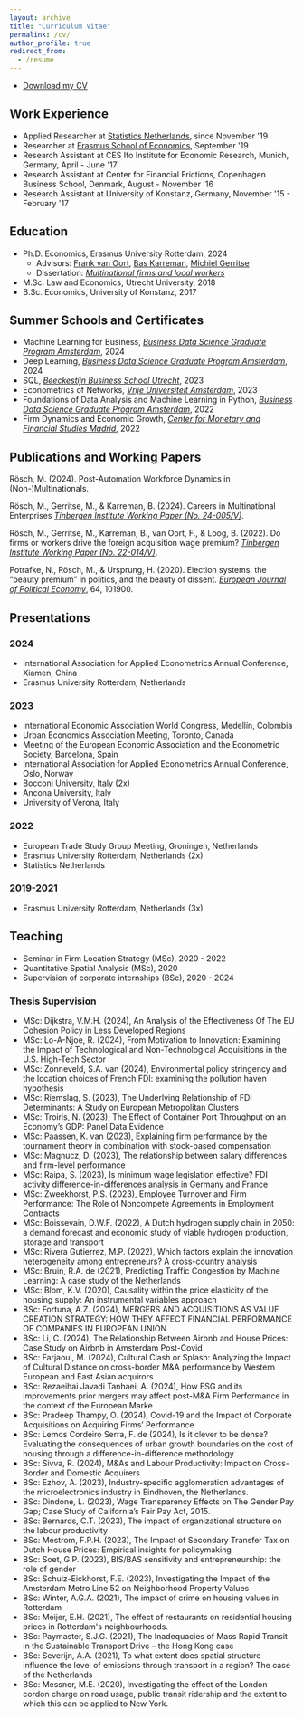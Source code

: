 ```yaml
---
layout: archive
title: "Curriculum Vitae"
permalink: /cv/
author_profile: true
redirect_from:
  - /resume
---
```


- [Download my CV](/files/Industry_CV_MR.pdf)


## Work Experience
- Applied Researcher at [Statistics Netherlands](https://www.cbs.nl), since November '19
- Researcher at [Erasmus School of Economics](https://www.eur.nl/en/ese), September '19 
- Research Assistant at CES Ifo Institute for Economic Research, Munich, Germany, April - June '17
- Research Assistant at Center for Financial Frictions, Copenhagen Business School, Denmark, August - November '16
- Research Assistant at University of Konstanz, Germany, November '15 - February '17


## Education
- Ph.D. Economics, Erasmus University Rotterdam, 2024
  - Advisors: [Frank van Oort](https://frankvanoort.com), [Bas Karreman](https://www.eur.nl/people/bas-karreman), [Michiel Gerritse](https://sites.google.com/site/michielgerritse/)
  - Dissertation: [*Multinational firms and local workers*](https://pure.eur.nl/en/publications/multinational-firms-and-local-workers)
- M.Sc. Law and Economics, Utrecht University, 2018
- B.Sc. Economics, University of Konstanz, 2017


## Summer Schools and Certificates
- Machine Learning for Business, [*Business Data Science Graduate Program Amsterdam*](https://businessdatascience.nl/home), 2024
- Deep Learning, [*Business Data Science Graduate Program Amsterdam*](https://businessdatascience.nl/home), 2024
- SQL, [*Beeckestijn Business School Utrecht*](https://www.beeckestijn.org), 2023
- Econometrics of Networks, [*Vrije Universiteit Amsterdam*](https://vu.nl/), 2023
- Foundations of Data Analysis and Machine Learning in Python, [*Business Data Science Graduate Program Amsterdam*](https://businessdatascience.nl/home), 2022
- Firm Dynamics and Economic Growth, [*Center for Monetary and Financial Studies Madrid*](https://www.cemfi.es), 2022


## Publications and Working Papers
Rösch, M. (2024). Post-Automation Workforce Dynamics in (Non-)Multinationals. 

Rösch, M., Gerritse, M., & Karreman, B. (2024). Careers in Multinational Enterprises [*Tinbergen Institute Working Paper (No. 24-005/V)*](https://tinbergen.nl/discussion-paper/6309/24-005-v-careers-in-multinational-enterprises).

Rösch, M., Gerritse, M., Karreman, B., van Oort, F., & Loog, B. (2022). Do firms or workers drive the foreign acquisition wage premium? [*Tinbergen Institute Working Paper (No. 22-014/V)*](https://tinbergen.nl/discussion-paper/6135/22-014-v-do-firms-or-workers-drive-the-foreign-acquisition-wage-premium).

Potrafke, N., Rösch, M., & Ursprung, H. (2020). Election systems, the “beauty premium” in politics, and the beauty of dissent. [*European Journal of Political Economy*](https://www.sciencedirect.com/science/article/abs/pii/S0176268020300483), 64, 101900.


## Presentations

### 2024
- International Association for Applied Econometrics Annual Conference, Xiamen, China
- Erasmus University Rotterdam, Netherlands

### 2023
- International Economic Association World Congress, Medellín, Colombia
- Urban Economics Association Meeting, Toronto, Canada
- Meeting of the European Economic Association and the Econometric Society, Barcelona, Spain
- International Association for Applied Econometrics Annual Conference, Oslo, Norway
- Bocconi University, Italy (2x)
- Ancona University, Italy
- University of Verona, Italy

### 2022
- European Trade Study Group Meeting, Groningen, Netherlands
- Erasmus University Rotterdam, Netherlands (2x)
- Statistics Netherlands

### 2019-2021
- Erasmus University Rotterdam, Netherlands (3x)


## Teaching
- Seminar in Firm Location Strategy (MSc), 2020 - 2022
- Quantitative Spatial Analysis (MSc), 2020
- Supervision of corporate internships (BSc), 2020 - 2024

### Thesis Supervision
-	MSc:	Dijkstra, V.M.H. (2024),	An Analysis of the Effectiveness Of The EU Cohesion Policy in Less Developed Regions
-	MSc:	Lo-A-Njoe, R. (2024),	From Motivation to Innovation: Examining the Impact of Technological and Non-Technological Acquisitions in the U.S. High-Tech Sector
-	MSc:	Zonneveld, S.A. van (2024),	Environmental policy stringency and the location choices of French FDI: examining the pollution haven hypothesis
-	MSc:	Riemslag, S. (2023),	The Underlying Relationship of FDI Determinants: A Study on European Metropolitan Clusters
-	MSc:	Troiris, N. (2023),	The Effect of Container Port Throughput on an Economy’s GDP: Panel Data Evidence
-	MSc:	Paassen, K. van (2023),	Explaining firm performance by the tournament theory in combination with stock-based compensation
-	MSc:	Magnucz, D. (2023),	The relationship between salary differences and firm-level performance
-	MSc:	Raipa, S. (2023),	Is minimum wage legislation effective? FDI activity difference-in-differences analysis in Germany and France
-	MSc:	Zweekhorst, P.S. (2023),	Employee Turnover and Firm Performance: The Role of Noncompete Agreements in Employment Contracts
-	MSc:	Boissevain, D.W.F. (2022),	A Dutch hydrogen supply chain in 2050: a demand forecast and economic study of viable hydrogen production, storage and transport
-	MSc:	Rivera Gutierrez, M.P. (2022),	Which factors explain the innovation heterogeneity among entrepreneurs? A cross-country analysis
-	MSc:	Bruin, R.A. de (2021),	Predicting Traffic Congestion by Machine Learning: A case study of the Netherlands
-	MSc:	Blom, K.V. (2020),	Causality within the price elasticity of the housing supply: An instrumental variables approach
-	BSc:	Fortuna, A.Z. (2024),	MERGERS AND ACQUISITIONS AS VALUE CREATION STRATEGY: HOW THEY AFFECT FINANCIAL PERFORMANCE OF COMPANIES IN EUROPEAN UNION
-	BSc:	Li, C. (2024),	The Relationship Between Airbnb and House Prices: Case Study on Airbnb in Amsterdam Post-Covid
-	BSc:	Farjaoui, M. (2024),	Cultural Clash or Splash: Analyzing the Impact of Cultural Distance on cross-border M&A performance by Western European and East Asian acquirors
-	BSc:	Rezaeihai Javadi Tanhaei, A. (2024),	How ESG and its improvements prior mergers may affect post-M&A Firm Performance in the context of the European Marke
-	BSc:	Pradeep Thampy, O. (2024),	Covid-19 and the Impact of Corporate Acquisitions on Acquiring Firms’ Performance
-	BSc:	Lemos Cordeiro Serra, F. de (2024),	Is it clever to be dense? Evaluating the consequences of urban growth boundaries on the cost of housing through a difference-in-difference methodology
-	BSc:	Sivva, R. (2024),	M&As and Labour Productivity: Impact on Cross-Border and Domestic Acquirers
-	BSc:	Ezhov, A. (2023),	Industry-specific agglomeration advantages of the microelectronics industry in Eindhoven, the Netherlands.
-	BSc:	Dindone, L. (2023),	Wage Transparency Effects on The Gender Pay Gap; Case Study of California’s Fair Pay Act, 2015.
-	BSc:	Bernards, C.T. (2023),	The impact of organizational structure on the labour productivity
-	BSc:	Mestrom, F.P.H. (2023),	The Impact of Secondary Transfer Tax on Dutch House Prices: Empirical insights for policymaking
-	BSc:	Soet, G.P. (2023),	BIS/BAS sensitivity and entrepreneurship: the role of gender
-	BSc:	Schulz-Eickhorst, F.E. (2023),	Investigating the Impact of the Amsterdam Metro Line 52 on Neighborhood Property Values
-	BSc:	Winter, A.G.A. (2021),	The impact of crime on housing values in Rotterdam
-	BSc:	Meijer, E.H. (2021),	The effect of restaurants on residential housing prices in Rotterdam's neighbourhoods.
-	BSc:	Paymaster, S.J.G. (2021),	The Inadequacies of Mass Rapid Transit in the Sustainable Transport Drive – the Hong Kong case
-	BSc:	Severijn, A.A. (2021),	To what extent does spatial structure influence the level of emissions through transport in a region? The case of the Netherlands
-	BSc:	Messner, M.E. (2020),	Investigating the effect of the London cordon charge on road usage, public transit ridership and the extent to which this can be applied to New York.
